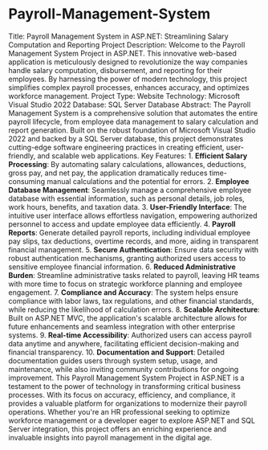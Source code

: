 # Payroll-Management-System
 Title: Payroll Management System in ASP.NET: Streamlining Salary Computation and Reporting  Project Description: Welcome to the Payroll Management System Project in ASP.NET. This innovative web-based application is meticulously designed to revolutionize the way companies handle salary computation, disbursement, and reporting for their employees. By harnessing the power of modern technology, this project simplifies complex payroll processes, enhances accuracy, and optimizes workforce management.  Project Type: Website Technology: Microsoft Visual Studio 2022 Database: SQL Server Database  Abstract: The Payroll Management System is a comprehensive solution that automates the entire payroll lifecycle, from employee data management to salary calculation and report generation. Built on the robust foundation of Microsoft Visual Studio 2022 and backed by a SQL Server database, this project demonstrates cutting-edge software engineering practices in creating efficient, user-friendly, and scalable web applications.  Key Features:  1. **Efficient Salary Processing**: By automating salary calculations, allowances, deductions, gross pay, and net pay, the application dramatically reduces time-consuming manual calculations and the potential for errors.  2. **Employee Database Management**: Seamlessly manage a comprehensive employee database with essential information, such as personal details, job roles, work hours, benefits, and taxation data.  3. **User-Friendly Interface**: The intuitive user interface allows effortless navigation, empowering authorized personnel to access and update employee data efficiently.  4. **Payroll Reports**: Generate detailed payroll reports, including individual employee pay slips, tax deductions, overtime records, and more, aiding in transparent financial management.  5. **Secure Authentication**: Ensure data security with robust authentication mechanisms, granting authorized users access to sensitive employee financial information.  6. **Reduced Administrative Burden**: Streamline administrative tasks related to payroll, leaving HR teams with more time to focus on strategic workforce planning and employee engagement.  7. **Compliance and Accuracy**: The system helps ensure compliance with labor laws, tax regulations, and other financial standards, while reducing the likelihood of calculation errors.  8. **Scalable Architecture**: Built on ASP.NET MVC, the application's scalable architecture allows for future enhancements and seamless integration with other enterprise systems.  9. **Real-time Accessibility**: Authorized users can access payroll data anytime and anywhere, facilitating efficient decision-making and financial transparency.  10. **Documentation and Support**: Detailed documentation guides users through system setup, usage, and maintenance, while also inviting community contributions for ongoing improvement.  This Payroll Management System Project in ASP.NET is a testament to the power of technology in transforming critical business processes. With its focus on accuracy, efficiency, and compliance, it provides a valuable platform for organizations to modernize their payroll operations. Whether you're an HR professional seeking to optimize workforce management or a developer eager to explore ASP.NET and SQL Server integration, this project offers an enriching experience and invaluable insights into payroll management in the digital age.
